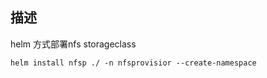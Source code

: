 ## 描述
helm 方式部署nfs storageclass

```shell
helm install nfsp ./ -n nfsprovisior --create-namespace
```


